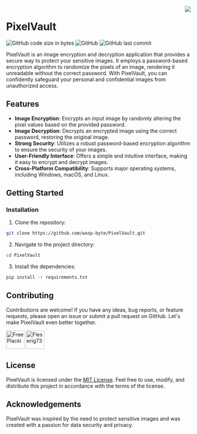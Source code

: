 <img src="pixelvault.ico" align="right" />

# PixelVault

![GitHub code size in bytes](https://img.shields.io/github/languages/code-size/wasp-byte/PixelVault)
![GitHub](https://img.shields.io/github/license/wasp-byte/PixelVault?color=%23FF2021&label=version&style=for-the-badge')
![GitHub last commit](https://img.shields.io/github/last-commit/wasp-byte/PixelVault)

PixelVault is an image encryption and decryption application that provides a secure way to protect your sensitive images. It employs a password-based encryption algorithm to randomize the pixels of an image, rendering it unreadable without the correct password. With PixelVault, you can confidently safeguard your personal and confidential images from unauthorized access.

## Features

- **Image Encryption**: Encrypts an input image by randomly altering the pixel values based on the provided password.
- **Image Decryption**: Decrypts an encrypted image using the correct password, restoring the original image.
- **Strong Security**: Utilizes a robust password-based encryption algorithm to ensure the security of your images.
- **User-Friendly Interface**: Offers a simple and intuitive interface, making it easy to encrypt and decrypt images.
- **Cross-Platform Compatibility**: Supports major operating systems, including Windows, macOS, and Linux.

## Getting Started

### Installation

1. Clone the repository:

```bash
git clone https://github.com/wasp-byte/PixelVault.git
```

2. Navigate to the project directory:

```bash
cd PixelVault
```

3. Install the dependencies:

```bash
pip install -r requirements.txt
```

## Contributing

Contributions are welcome! If you have any ideas, bug reports, or feature requests, please open an issue or submit a pull request on GitHub. Let's make PixelVault even better together.

<a href="https://github.com/FreePlacki"><img src="https://avatars.githubusercontent.com/u/49117148?v=4" title="FreePlacki" width="50" height="50"></a>
<a href="https://github.com/Fleserig73"><img src="https://avatars.githubusercontent.com/u/88104726?v=4" title="Fleserig73" width="50" height="50"></a>

## License

PixelVault is licensed under the [MIT License](LICENSE). Feel free to use, modify, and distribute this project in accordance with the terms of the license.

## Acknowledgements

PixelVault was inspired by the need to protect sensitive images and was created with a passion for data security and privacy.
